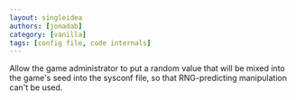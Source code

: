 ```yaml
---
layout: singleidea
authors: [jonadab]
category: [vanilla]
tags: [config file, code internals]
---
```

Allow the game administrator to put a random value that will be mixed into the game's seed into the sysconf file, so that RNG-predicting manipulation can't be used.
